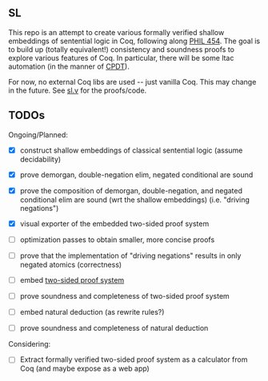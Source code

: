## SL
This repo is an attempt to create various formally verified shallow embeddings of sentential logic in Coq, following along [PHIL 454](https://courses.illinois.edu/schedule/2022/spring/PHIL/454). 
The goal is to build up (totally equivalent!) consistency and soundness proofs to explore various features of Coq.
In particular, there will be some ltac automation (in the manner of [CPDT](https://mitpress.mit.edu/books/certified-programming-dependent-types)).

For now, no external Coq libs are used -- just vanilla Coq.
This may change in the future.
See [sl.v](/sl.v) for the proofs/code.

## TODOs
Ongoing/Planned:
- [x] construct shallow embeddings of classical sentential logic (assume decidability)
- [x] prove demorgan, double-negation elim, negated conditional are sound
- [x] prove the composition of demorgan, double-negation, and negated conditional elim are sound (wrt the shallow embeddings) (i.e. "driving negations")
- [x] visual exporter of the embedded two-sided proof system
- [ ] optimization passes to obtain smaller, more concise proofs

- [ ] prove that the implementation of "driving negations" results in only negated atomics (correctness)
- [ ] embed [two-sided proof system](https://doi.org/10.5840/teachphil2019116101)
- [ ] prove soundness and completeness of two-sided proof system
- [ ] embed natural deduction (as rewrite rules?)
- [ ] prove soundness and completeness of natural deduction

Considering:
- [ ] Extract formally verified two-sided proof system as a calculator from Coq (and maybe expose as a web app)
